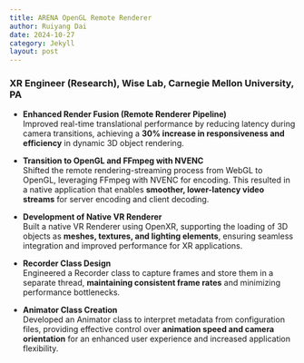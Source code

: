 ```yaml
---
title: ARENA OpenGL Remote Renderer
author: Ruiyang Dai
date: 2024-10-27
category: Jekyll
layout: post
---
```


### XR Engineer (Research), Wise Lab, Carnegie Mellon University, PA

- **Enhanced Render Fusion (Remote Renderer Pipeline)**  
  Improved real-time translational performance by reducing latency during camera transitions, achieving a **30% increase in responsiveness and efficiency** in dynamic 3D object rendering.

- **Transition to OpenGL and FFmpeg with NVENC**  
  Shifted the remote rendering-streaming process from WebGL to OpenGL, leveraging FFmpeg with NVENC for encoding. This resulted in a native application that enables **smoother, lower-latency video streams** for server encoding and client decoding.

- **Development of Native VR Renderer**  
  Built a native VR Renderer using OpenXR, supporting the loading of 3D objects as **meshes, textures, and lighting elements**, ensuring seamless integration and improved performance for XR applications.

- **Recorder Class Design**  
  Engineered a Recorder class to capture frames and store them in a separate thread, **maintaining consistent frame rates** and minimizing performance bottlenecks.

- **Animator Class Creation**  
  Developed an Animator class to interpret metadata from configuration files, providing effective control over **animation speed and camera orientation** for an enhanced user experience and increased application flexibility.



[1]: https://edwardlu2018.github.io/renderfusion-playground/
